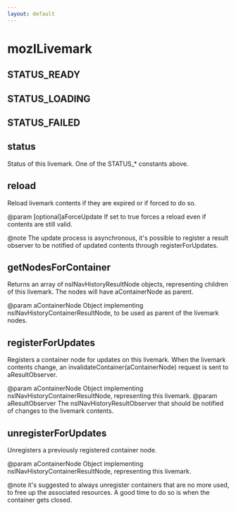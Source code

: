 ```yaml
---
layout: default
---
```


# mozILivemark #

## STATUS_READY ##

## STATUS_LOADING ##

## STATUS_FAILED ##

## status ##

Status of this livemark.  One of the STATUS_* constants above.


## reload ##

Reload livemark contents if they are expired or if forced to do so.

@param [optional]aForceUpdate
       If set to true forces a reload even if contents are still valid.

@note The update process is asynchronous, it's possible to register a
      result observer to be notified of updated contents through
      registerForUpdates.


## getNodesForContainer ##

Returns an array of nsINavHistoryResultNode objects, representing children
of this livemark.  The nodes will have aContainerNode as parent.

@param aContainerNode
       Object implementing nsINavHistoryContainerResultNode, to be used as
       parent of the livemark nodes.


## registerForUpdates ##

Registers a container node for updates on this livemark.
When the livemark contents change, an invalidateContainer(aContainerNode)
request is sent to aResultObserver.

@param aContainerNode
       Object implementing nsINavHistoryContainerResultNode, representing
       this livemark.
@param aResultObserver
       The nsINavHistoryResultObserver that should be notified of changes
       to the livemark contents.


## unregisterForUpdates ##

Unregisters a previously registered container node.

@param aContainerNode
       Object implementing nsINavHistoryContainerResultNode, representing
       this livemark.

@note it's suggested to always unregister containers that are no more used,
      to free up the associated resources.  A good time to do so is when
      the container gets closed.

